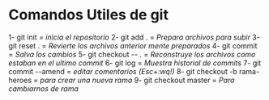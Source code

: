 # Comandos Utiles de git

1- git init = _inicia el repositorio_
2- git add . = _Prepara archivos para subir_
3- git reset . = _Revierte los archivos anterior mente preparados_
4- git commit = _Salva los cambios_
5- git checkout -- . = _Reconstruye los archivos como estaban en el ultimo commit_
6- git log = _Muestra historial de commits_
7- git commit --amend = _editar comentarios (Esc+:wq!)_
8- git checkout -b rama-heroes = _para crear una nueva rama_
9- git checkout master = _Para cambiarnos de rama_
